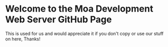 # Welcome to the Moa Development Web Server GitHub Page

This is used for us and would appreciate it if you don't copy or use our stuff on here, Thanks!
